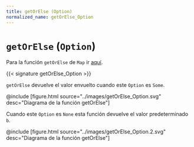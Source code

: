 ```yaml
---
title: getOrElse (Option)
normalized_name: getOrElse_Option
---
```


# `getOrElse` (`Option`)

Para la función `getOrElse` de `Map` ir [aquí](./getOrElse_Map).

{{< signature getOrElse_Option >}}

`getOrElse` devuelve el valor envuelto cuando este `Option` es `Some`.

@include [figure.html source="../images/getOrElse_Option.svg" desc="Diagrama de la función getOrElse"]

Cuando este `Option` es `None` esta función devuelve el valor predeterminado `b`.

@include [figure.html source="../images/getOrElse_Option.2.svg" desc="Diagrama de la función getOrElse"]

